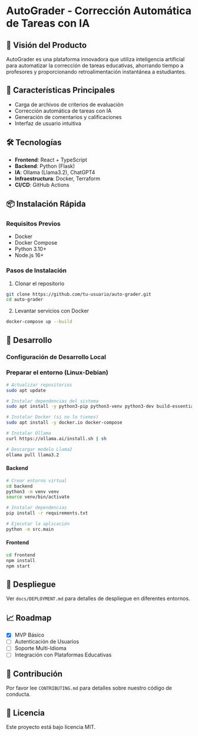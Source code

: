 # AutoGrader - Corrección Automática de Tareas con IA

## 🚀 Visión del Producto

AutoGrader es una plataforma innovadora que utiliza inteligencia artificial para automatizar la corrección de tareas educativas, ahorrando tiempo a profesores y proporcionando retroalimentación instantánea a estudiantes.

## 🌟 Características Principales

- Carga de archivos de criterios de evaluación
- Corrección automática de tareas con IA
- Generación de comentarios y calificaciones
- Interfaz de usuario intuitiva

## 🛠 Tecnologías

- **Frontend**: React + TypeScript
- **Backend**: Python (Flask)
- **IA**: Ollama (Llama3.2), ChatGPT4
- **Infraestructura**: Docker, Terraform
- **CI/CD**: GitHub Actions

## 📦 Instalación Rápida

### Requisitos Previos
- Docker
- Docker Compose
- Python 3.10+
- Node.js 16+

### Pasos de Instalación

1. Clonar el repositorio
```bash
git clone https://github.com/tu-usuario/auto-grader.git
cd auto-grader
```

2. Levantar servicios con Docker
```bash
docker-compose up --build
```

## 🧪 Desarrollo

### Configuración de Desarrollo Local

### Preparar el entorno (Linux-Debian)
```bash
# Actualizar repositorios
sudo apt update

# Instalar dependencias del sistema
sudo apt install -y python3-pip python3-venv python3-dev build-essential

# Instalar Docker (si no lo tienes)
sudo apt install -y docker.io docker-compose

# Instalar Ollama
curl https://ollama.ai/install.sh | sh

# Descargar modelo Llama2
ollama pull llama3.2
```

#### Backend
```bash
# Crear entorno virtual
cd backend
python3 -m venv venv
source venv/bin/activate

# Instalar dependencias
pip install -r requirements.txt

# Ejecutar la aplicación
python -m src.main
```

#### Frontend
```bash
cd frontend
npm install
npm start
```

## 🚀 Despliegue

Ver `docs/DEPLOYMENT.md` para detalles de despliegue en diferentes entornos.

## 📈 Roadmap

- [x] MVP Básico
- [ ] Autenticación de Usuarios
- [ ] Soporte Multi-Idioma
- [ ] Integración con Plataformas Educativas

## 👥 Contribución

Por favor lee `CONTRIBUTING.md` para detalles sobre nuestro código de conducta.

## 📄 Licencia

Este proyecto está bajo licencia MIT.
```
